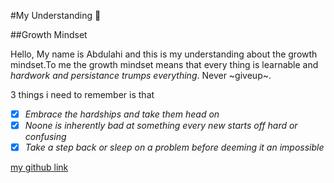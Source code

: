 #My Understanding :monocle_face:

##Growth Mindset

Hello, My name is Abdulahi and this is my understanding about the growth mindset.To me the growth mindset means that every thing is learnable and _hardwork and persistance trumps everything_. Never ~giveup~.

3 things i need to remember is that 

- [x] *Embrace the hardships and take them head on*
- [x] *Noone is inherently bad at something every new starts off hard or confusing*
- [x] *Take a step back or sleep on a problem before deeming it an impossible* 

[my github link](https://github.com/AbdulahiMohamud)
